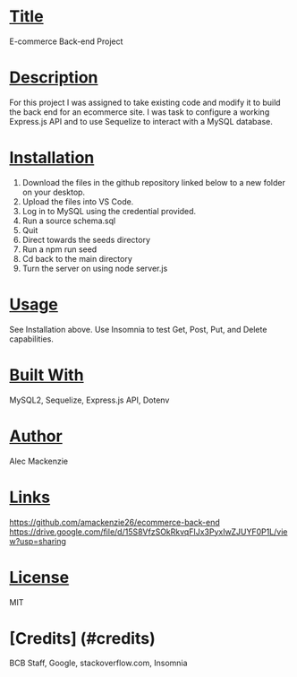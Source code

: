  # [Title](#title) 
  E-commerce Back-end Project
  # [Description](#description)
  For this project I was assigned to take existing code and modify it to build the back end for an ecommerce site. I was task to configure a working Express.js API and to use Sequelize to interact with a MySQL database.
  # [Installation](#installation)
  1. Download the files in the github repository linked below to a new folder on your desktop.
  2. Upload the files into VS Code.
  3. Log in to MySQL using the credential provided.
  4. Run a source schema.sql
  5. Quit
  6. Direct towards the seeds directory
  7. Run a npm run seed
  8. Cd back to the main directory 
  9. Turn the server on using node server.js
  # [Usage](#usage)
  See Installation above.
  Use Insomnia to test Get, Post, Put, and Delete capabilities.
  # [Built With](#built)
  MySQL2, Sequelize, Express.js API, Dotenv
  # [Author](#author)
  Alec Mackenzie
  # [Links](#links)
   https://github.com/amackenzie26/ecommerce-back-end
   https://drive.google.com/file/d/15S8VfzSOkRkvqFIJx3PyxIwZJUYF0P1L/view?usp=sharing
  # [License](#license)
  MIT
  # [Credits] (#credits)
  BCB Staff, Google, stackoverflow.com, Insomnia